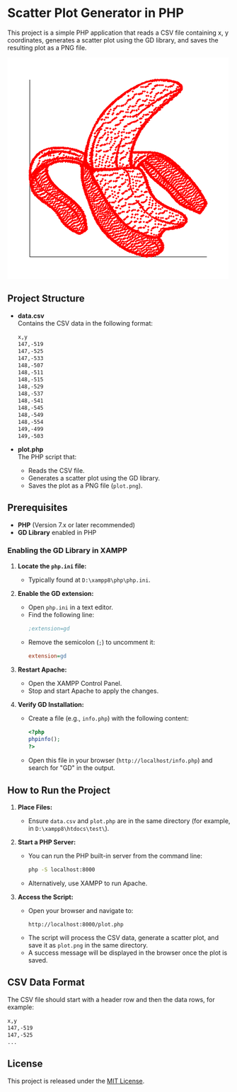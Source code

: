# Scatter Plot Generator in PHP

This project is a simple PHP application that reads a CSV file containing x, y coordinates, generates a scatter plot using the GD library, and saves the resulting plot as a PNG file.

![Scatter Plot](plot.png)

## Project Structure

- **data.csv**  
  Contains the CSV data in the following format:
  ```csv
  x,y
  147,-519
  147,-525
  147,-533
  148,-507
  148,-511
  148,-515
  148,-529
  148,-537
  148,-541
  148,-545
  148,-549
  148,-554
  149,-499
  149,-503
  ```

- **plot.php**  
  The PHP script that:
  - Reads the CSV file.
  - Generates a scatter plot using the GD library.
  - Saves the plot as a PNG file (`plot.png`).
 

## Prerequisites

- **PHP** (Version 7.x or later recommended)
- **GD Library** enabled in PHP

### Enabling the GD Library in XAMPP

1. **Locate the `php.ini` file:**
   - Typically found at `D:\xampp8\php\php.ini`.

2. **Enable the GD extension:**
   - Open `php.ini` in a text editor.
   - Find the following line:
     ```ini
     ;extension=gd
     ```
   - Remove the semicolon (`;`) to uncomment it:
     ```ini
     extension=gd
     ```

3. **Restart Apache:**
   - Open the XAMPP Control Panel.
   - Stop and start Apache to apply the changes.

4. **Verify GD Installation:**
   - Create a file (e.g., `info.php`) with the following content:
     ```php
     <?php
     phpinfo();
     ?>
     ```
   - Open this file in your browser (`http://localhost/info.php`) and search for "GD" in the output.

## How to Run the Project

1. **Place Files:**
   - Ensure `data.csv` and `plot.php` are in the same directory (for example, in `D:\xampp8\htdocs\test\`).

2. **Start a PHP Server:**
   - You can run the PHP built-in server from the command line:
     ```bash
     php -S localhost:8000
     ```
   - Alternatively, use XAMPP to run Apache.

3. **Access the Script:**
   - Open your browser and navigate to:
     ```
     http://localhost:8000/plot.php
     ```
   - The script will process the CSV data, generate a scatter plot, and save it as `plot.png` in the same directory.
   - A success message will be displayed in the browser once the plot is saved.

## CSV Data Format

The CSV file should start with a header row and then the data rows, for example:

```csv
x,y
147,-519
147,-525
...
```

## License

This project is released under the [MIT License](LICENSE).
